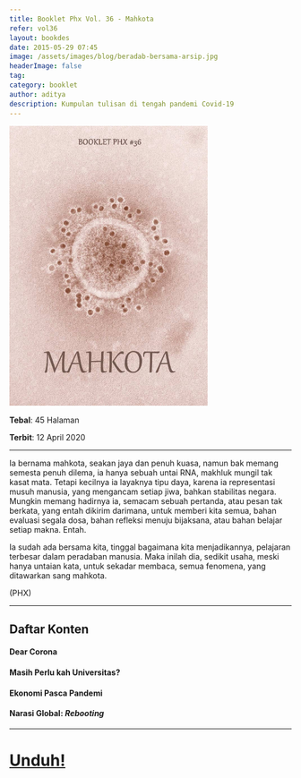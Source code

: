 ```yaml
---
title: Booklet Phx Vol. 36 - Mahkota
refer: vol36
layout: bookdes
date: 2015-05-29 07:45
image: /assets/images/blog/beradab-bersama-arsip.jpg
headerImage: false
tag:
category: booklet
author: aditya
description: Kumpulan tulisan di tengah pandemi Covid-19
---
```


<img class="image" src="/assets/images/cover/booklet36.jpg" alt="__" height="500px">

__Tebal__: 45 Halaman

__Terbit__: 12 April 2020

***

Ia bernama mahkota, seakan jaya dan penuh kuasa, namun bak memang semesta penuh dilema, ia hanya sebuah untai RNA, makhluk mungil tak kasat mata. Tetapi kecilnya ia layaknya tipu daya, karena ia representasi musuh manusia, yang mengancam setiap jiwa, bahkan stabilitas negara. Mungkin memang hadirnya ia, semacam sebuah pertanda, atau pesan tak berkata, yang entah dikirim darimana, untuk memberi kita semua, bahan evaluasi segala dosa, bahan refleksi menuju bijaksana, atau bahan belajar setiap makna. Entah.

Ia sudah ada bersama kita, tinggal bagaimana kita menjadikannya, pelajaran terbesar dalam peradaban manusia. Maka inilah dia, sedikit usaha, meski hanya untaian kata, untuk sekadar membaca, semua fenomena, yang ditawarkan sang mahkota.

(PHX)


***

## Daftar Konten

#### Dear Corona

#### Masih Perlu kah Universitas?

#### Ekonomi Pasca Pandemi

#### Narasi Global: _Rebooting_

***

# [Unduh!][akses]

[akses]: http://phoenixfin.github.io/assets/pdf/booklet36.pdf
